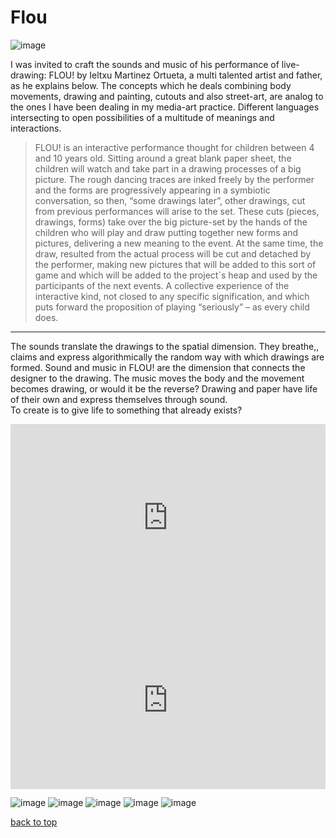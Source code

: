 # Flou

![image](/images/flou/fl-001.png)

I was invited to craft the sounds and music of his performance of live-drawing: FLOU! by Ieltxu Martinez Ortueta, a multi talented artist and father, as he explains below. The concepts which he deals combining body movements, drawing and painting, cutouts and also street-art, are analog to the ones I have been dealing in my media-art practice. Different languages intersecting to open possibilities of a multitude of meanings and interactions.

> FLOU! is an interactive performance thought for children between 4 and 10 years old. Sitting around a great blank paper sheet, the children will watch and take part in a drawing processes of a big picture. The rough dancing traces are inked freely by the performer and the forms are progressively appearing in a symbiotic conversation, so then, “some drawings later”, other drawings, cut from previous performances will arise to the set. These cuts (pieces, drawings, forms) take over the big picture-set by the hands of the children who will play and draw putting together new forms and pictures, delivering a new meaning to the event. At the same time, the draw, resulted from the actual process will be cut and detached by the performer, making new pictures that will be added to this sort of game and which will be added to the project`s heap and used by the participants of the next events. A collective experience of the interactive kind, not closed to any specific signification, and which puts forward the proposition of playing “seriously” – as every child does.

---

The sounds translate the drawings to the spatial dimension. They breathe,, claims and express algorithmically the random way with which drawings are formed. Sound and music in FLOU! are the dimension that connects the designer to the drawing. The music moves the body and the movement becomes drawing, or would it be the reverse? Drawing and paper have life of their own and express themselves through sound.  
To create is to give life to something that already exists?

<iframe width="100%" height="300" scrolling="yes" frameborder="no" allow="autoplay" src="https://w.soundcloud.com/player/?url=https%3A//api.soundcloud.com/playlists/156340265&color=%23ff5500&auto_play=false&hide_related=false&show_comments=false&show_user=false&show_reposts=false&show_teaser=true&visual=true"></iframe>

<div style="padding:56.25% 0 0 0;position:relative;"><iframe src="https://player.vimeo.com/video/188162125?title=0&byline=0&portrait=0" style="position:absolute;top:0;left:0;width:100%;height:100%;" frameborder="0" allow="autoplay; fullscreen" allowfullscreen></iframe></div><script src="https://player.vimeo.com/api/player.js"></script>

![image](/images/flou/fl-000.jpg)
![image](/images/flou/fl-002.jpg)
![image](/images/flou/fl-005.jpg)
![image](/images/flou/fl-006.jpg)
![image](/images/flou/fl-007.jpg)

[back to top](#flou)
